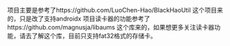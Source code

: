 项目主要是参考了https://github.com/LuoChen-Hao/BlackHaoUtil 这个项目来的，只是改了支持androidx
项目读卡器的功能参考了https://github.com/magnusja/libaums 这个库来的，如果想更多关注读卡器功能，请去了解这个库，目前只支持fat32格式的存储卡。
